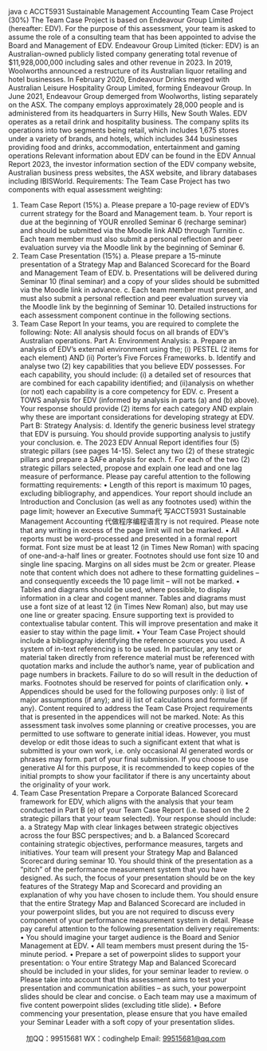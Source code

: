 java c
ACCT5931 Sustainable Management Accounting
Team Case Project (30%)
The Team Case Project is based on Endeavour Group Limited (hereafter: EDV). For the purpose of this assessment, your team is asked to assume the role of a consulting team that has been appointed to advise the Board and Management of EDV.
Endeavour Group Limited (ticker: EDV) is an Australian-owned publicly listed company generating total revenue of $11,928,000,000 including sales and other revenue in 2023. In 2019, Woolworths announced a restructure of its Australian liquor retailing and hotel businesses. In February 2020, Endeavour Drinks merged with Australian Leisure  Hospitality Group Limited, forming Endeavour Group. In June 2021, Endeavour Group demerged from Woolworths, listing separately on the ASX. The company employs approximately 28,000 people and is administered from its headquarters in Surry Hills, New South Wales.
EDV operates as a retail drink and hospitality business. The company splits its operations into two segments being retail, which includes 1,675 stores under a variety of brands, and hotels, which includes 344 businesses providing food and drinks, accommodation, entertainment and gaming operations
Relevant information about EDV can be found in the EDV Annual Report 2023, the investor information section of the EDV company website, Australian business press websites, the ASX website, and library databases including IBISWorld.
Requirements:
The Team Case Project has two components with equal assessment weighting:
1. Team Case Report (15%)
a. Please prepare a 10-page review of EDV’s current strategy for the Board and Management team.
b. Your report is due at the beginning of YOUR enrolled Seminar 6 (recharge seminar) and should be submitted via the Moodle link AND through Turnitin
c. Each team member must also submit a personal reflection and peer evaluation survey via the Moodle link by the beginning of Seminar 6.
2. Team Case Presentation (15%)
a. Please prepare a 15-minute presentation of a Strategy Map and Balanced Scorecard for the Board and Management Team of EDV.
b. Presentations will be delivered during Seminar 10 (final seminar) and a copy of your slides should be submitted via the Moodle link in advance.
c. Each team member must present, and must also submit a personal reflection and peer evaluation survey via the Moodle link by the beginning of Seminar 10.
Detailed instructions for each assessment component continue in the following sections.
1. Team Case Report
In your teams, you are required to complete the following:
Note: All analysis should focus on all brands of EDV’s Australian operations.
Part A: Environment Analysis:
a. Prepare an analysis of EDV’s external environment using the;
(i) PESTEL (2 items for each element) AND
(ii) Porter’s Five Forces Frameworks.
b. Identify and analyse two (2) key capabilities that you believe EDV possesses. For each capability, you should include:
(i) a detailed set of resources that are combined for each capability identified; and
(ii)analysis on whether (or not) each capability is a core competency for EDV.
c. Present a TOWS analysis for EDV (informed by analysis in parts (a) and (b) above). Your response should provide (2) items for each category AND explain why these are important considerations for developing strategy at EDV.
Part B: Strategy Analysis:
d. Identify the generic business level strategy that EDV is pursuing. You should provide supporting analysis to justify your conclusion.
e. The 2023 EDV Annual Report identifies four (5) strategic pillars (see pages 14-15). Select any two (2) of these strategic pillars and prepare a SAFe analysis for each.
f. For each of the two (2) strategic pillars selected, propose and explain one lead and one lag measure of performance.
Please pay careful attention to the following formatting requirements:
• Length of this report is maximum 10 pages, excluding bibliography, and appendices. Your report should include an Introduction and Conclusion (as well as any footnotes used) within the page limit; however an Executive Summa代 写ACCT5931 Sustainable Management Accounting
代做程序编程语言ry is not required. Please note that any writing in excess of the page limit will not be marked.
• All reports must be word-processed and presented in a formal report format. Font size must be at least 12 (in Times New Roman) with spacing of one-and-a-half lines or greater. Footnotes should use font size 10 and single line spacing. Margins on all sides must be 2cm or greater. Please note that content which does not adhere to these formatting guidelines – and consequently exceeds the 10 page limit – will not be marked.
• Tables and diagrams should be used, where possible, to display information in a clear and cogent manner. Tables and diagrams must use a font size of at least 12 (in Times New Roman) also, but may use one line or greater spacing. Ensure supporting text is provided to contextualise tabular content. This will improve presentation and make it easier to stay within the page limit.
• Your Team Case Project should include a bibliography identifying the reference sources you used. A system of in-text referencing is to be used. In particular, any text or material taken directly from reference material must be referenced with quotation marks and include the author’s name, year of publication and page numbers in brackets. Failure to do so will result in the deduction of marks. Footnotes should be reserved for points of clarification only.
• Appendices should be used for the following purposes only: i) list of major assumptions (if any); and ii) list of calculations and formulae (if any). Content required to address the Team Case Project requirements that is presented in the appendices will not be marked.
Note: As this assessment task involves some planning or creative processes, you are permitted to use software to generate initial ideas. However, you must develop or edit those ideas to such a significant extent that what is submitted is your own work, i.e. only occasional AI generated words or phrases may form. part of your final submission. If you choose to use generative AI for this purpose, it is recommended to keep copies of the initial prompts to show your facilitator if there is any uncertainty about the originality of your work.
2. Team Case Presentation
Prepare a Corporate Balanced Scorecard framework for EDV, which aligns with the analysis that your team conducted in Part B (e) of your Team Case Report (i.e. based on the 2 strategic pillars that your team selected). Your response should include:
a. a Strategy Map with clear linkages between strategic objectives across the four BSC perspectives; and
b. a Balanced Scorecard containing strategic objectives, performance measures, targets and initiatives.
Your team will present your Strategy Map and Balanced Scorecard during seminar 10. You should think of the presentation as a “pitch” of the performance measurement system that you have designed. As such, the focus of your presentation should be on the key features of the Strategy Map and Scorecard and providing an explanation of why you have chosen to include them. You should ensure that the entire Strategy Map and Balanced Scorecard are included in your powerpoint slides, but you are not required to discuss every component of your performance measurement system in detail.
Please pay careful attention to the following presentation delivery requirements:
• You should imagine your target audience is the Board and Senior Management at EDV.
• All team members must present during the 15-minute period.
• Prepare a set of powerpoint slides to support your presentation:
o Your entire Strategy Map and Balanced Scorecard should be included in your slides, for your seminar leader to review.
o Please take into account that this assessment aims to test your presentation and communication abilities – as such, your powerpoint slides should be clear and concise.
o Each team may use a maximum of five content powerpoint slides (excluding title slide).
• Before commencing your presentation, please ensure that you have emailed your Seminar Leader with a soft copy of your presentation slides.







         
加QQ：99515681  WX：codinghelp  Email: 99515681@qq.com
